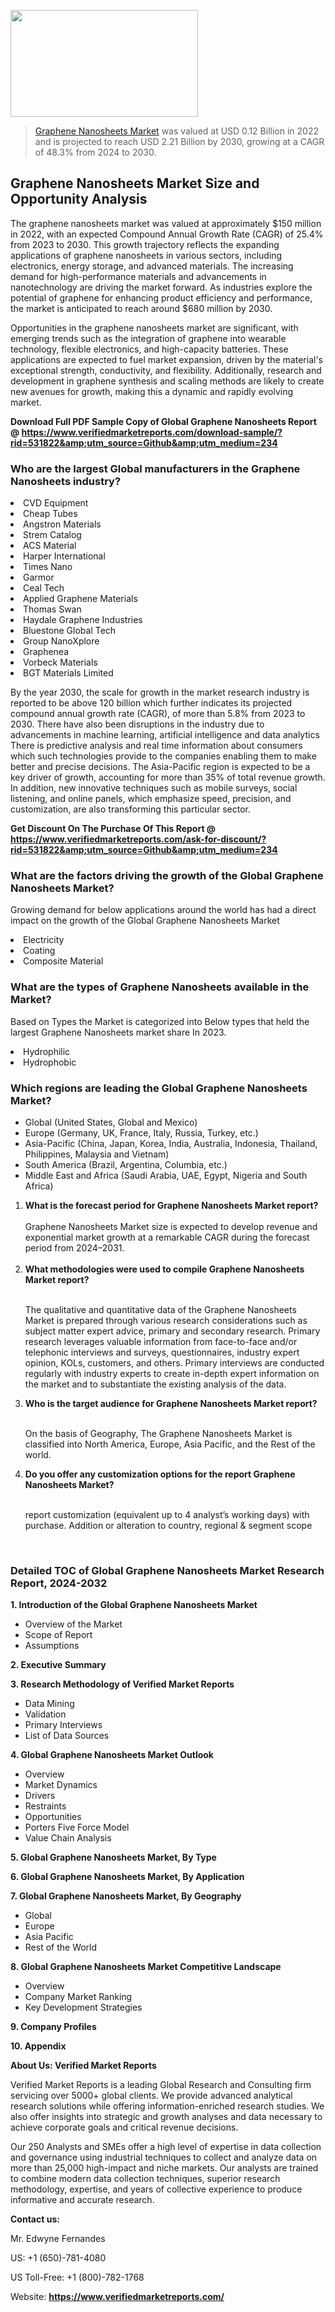 <img src="https://ffe5etoiles.com/wp-content/uploads/2024/12/MST1-300x171.png" alt="" width="300" height="171" class="alignnone size-medium wp-image-20088" /><blockquote><p><p><a href="https://www.verifiedmarketreports.com/download-sample/?rid=531822&utm_source=Github&utm_medium=234" target="_blank">Graphene Nanosheets Market</a> was valued at USD 0.12 Billion in 2022 and is projected to reach USD 2.21 Billion by 2030, growing at a CAGR of 48.3% from 2024 to 2030.</p></blockquote><p><h2>Graphene Nanosheets Market Size and Opportunity Analysis</h2><p>The graphene nanosheets market was valued at approximately $150 million in 2022, with an expected Compound Annual Growth Rate (CAGR) of 25.4% from 2023 to 2030. This growth trajectory reflects the expanding applications of graphene nanosheets in various sectors, including electronics, energy storage, and advanced materials. The increasing demand for high-performance materials and advancements in nanotechnology are driving the market forward. As industries explore the potential of graphene for enhancing product efficiency and performance, the market is anticipated to reach around $680 million by 2030.</p><p>Opportunities in the graphene nanosheets market are significant, with emerging trends such as the integration of graphene into wearable technology, flexible electronics, and high-capacity batteries. These applications are expected to fuel market expansion, driven by the material's exceptional strength, conductivity, and flexibility. Additionally, research and development in graphene synthesis and scaling methods are likely to create new avenues for growth, making this a dynamic and rapidly evolving market.</p></p><p class=""><strong>Download Full PDF Sample Copy of Global Graphene Nanosheets Report @ <a href="https://www.verifiedmarketreports.com/download-sample/?rid=531822&amp;utm_source=Github&amp;utm_medium=234" target="_blank">https://www.verifiedmarketreports.com/download-sample/?rid=531822&amp;utm_source=Github&amp;utm_medium=234</a></strong></p><h3 id="" class="">Who are the largest Global manufacturers in the Graphene Nanosheets industry?</h3><p><li>CVD Equipment</li><li> Cheap Tubes</li><li> Angstron Materials</li><li> Strem Catalog</li><li> ACS Material</li><li> Harper International</li><li> Times Nano</li><li> Garmor</li><li> Ceal Tech</li><li> Applied Graphene Materials</li><li> Thomas Swan</li><li> Haydale Graphene Industries</li><li> Bluestone Global Tech</li><li> Group NanoXplore</li><li> Graphenea</li><li> Vorbeck Materials</li><li> BGT Materials Limited</li></p><div class=""><div class="" dir="" data-message-author-role="" data-message-id="" data-message-model-slug=""><div class=""><div class=""><div class=""><div class="" dir="" data-message-author-role="" data-message-id="" data-message-model-slug=""><div class=""><div class=""><p>By the year 2030, the scale for growth in the market research industry is reported to be above 120 billion which further indicates its projected compound annual growth rate (CAGR), of more than 5.8% from 2023 to 2030. There have also been disruptions in the industry due to advancements in machine learning, artificial intelligence and data analytics There is predictive analysis and real time information about consumers which such technologies provide to the companies enabling them to make better and precise decisions. The Asia-Pacific region is expected to be a key driver of growth, accounting for more than 35% of total revenue growth. In addition, new innovative techniques such as mobile surveys, social listening, and online panels, which emphasize speed, precision, and customization, are also transforming this particular sector.</p><p><strong>Get Discount On The Purchase Of This Report @&nbsp; <a href="https://www.verifiedmarketreports.com/ask-for-discount/?rid=531822&amp;utm_source=Github&amp;utm_medium=234" target="_blank">https://www.verifiedmarketreports.com/ask-for-discount/?rid=531822&amp;utm_source=Github&amp;utm_medium=234</a></strong></p></div></div></div></div></div></div></div></div><h3 id="" class="">What are the factors driving the growth of the Global Graphene Nanosheets Market?</h3><p id="" class="">Growing demand for below applications around the world has had a direct impact on the growth of the Global Graphene Nanosheets Market</p><p id="" class=""><li>Electricity</li><li> Coating</li><li> Composite Material</li></p><h3 id="" class="">What are the types of Graphene Nanosheets available in the Market?</h3><p id="" class="">Based on Types the Market is categorized into Below types that held the largest Graphene Nanosheets market share In 2023.</p><p id="" class=""><li>Hydrophilic</li><li> Hydrophobic</li></p><h3 id="" class="">Which regions are leading the Global Graphene Nanosheets Market?</h3><ul><li>Global (United States, Global and Mexico)</li><li>Europe (Germany, UK, France, Italy, Russia, Turkey, etc.)</li><li>Asia-Pacific (China, Japan, Korea, India, Australia, Indonesia, Thailand, Philippines, Malaysia and Vietnam)</li><li>South America (Brazil, Argentina, Columbia, etc.)</li><li>Middle East and Africa (Saudi Arabia, UAE, Egypt, Nigeria and South Africa)</li></ul><p><ol><li><strong>What is the forecast period for Graphene Nanosheets Market report?<br /></strong><br /><span data-sheets-root="1" data-sheets-value="{&quot;1&quot;:2,&quot;2&quot;:&quot;XXXX size is expected to develop revenue and exponential market growth at a remarkable CAGR during the forecast period from 2024&ndash;2030.&quot;}" data-sheets-userformat="{&quot;2&quot;:12674,&quot;4&quot;:{&quot;1&quot;:2,&quot;2&quot;:16776960},&quot;10&quot;:2,&quot;11&quot;:0,&quot;15&quot;:&quot;Arial&quot;,&quot;16&quot;:12}">Graphene Nanosheets Market size is expected to develop revenue and exponential market growth at a remarkable CAGR during the forecast period from 2024&ndash;2031.</span><br /><br /></li><li><strong>What methodologies were used to compile Graphene Nanosheets Market report?<br /><br /></strong><p>The qualitative and quantitative data of the&nbsp;Graphene Nanosheets Market is prepared through various research considerations such as subject matter expert advice, primary and secondary research. Primary research leverages valuable information from face-to-face and/or telephonic interviews and surveys, questionnaires, industry expert opinion, KOLs, customers, and others. Primary interviews are conducted regularly with industry experts to create in-depth expert information on the market and to substantiate the existing analysis of the data.&nbsp;</p></li><li><strong>Who is the target audience for Graphene Nanosheets Market report?<br /><br /></strong><p>On the basis of Geography, The&nbsp;Graphene Nanosheets Market is classified into North America, Europe, Asia Pacific, and the Rest of the world.</p></li><li><strong>Do you offer any customization options for the report Graphene Nanosheets Market?<br /><br /></strong><p>report customization (equivalent up to 4 analyst&rsquo;s working days) with purchase. Addition or alteration to country, regional &amp; segment scope</p><p>&nbsp;</p></li></ol></p><h3 id="" class="">Detailed TOC of Global Graphene Nanosheets Market Research Report, 2024-2032</h3><p id="" class=""><strong>1. Introduction of the Global Graphene Nanosheets Market</strong></p><ul><li>Overview of the Market</li><li>Scope of Report</li><li>Assumptions</li></ul><p id="" class=""><strong>2. Executive Summary</strong></p><p id="" class=""><strong>3. Research Methodology of&nbsp;Verified Market Reports</strong></p><ul><li>Data Mining</li><li>Validation</li><li>Primary Interviews</li><li>List of Data Sources</li></ul><p id="" class=""><strong>4. Global Graphene Nanosheets Market Outlook</strong></p><ul><li>Overview</li><li>Market Dynamics</li><li>Drivers</li><li>Restraints</li><li>Opportunities</li><li>Porters Five Force Model</li><li>Value Chain Analysis</li></ul><p id="" class=""><strong>5. Global Graphene Nanosheets Market, By&nbsp;Type</strong></p><p id="" class=""><strong>6. Global Graphene Nanosheets Market, By Application</strong></p><p id="" class=""><strong>7. Global Graphene Nanosheets Market, By Geography</strong></p><ul><li>Global</li><li>Europe</li><li>Asia Pacific</li><li>Rest of the World</li></ul><p id="" class=""><strong>8. Global Graphene Nanosheets Market Competitive Landscape</strong></p><ul><li>Overview</li><li>Company Market Ranking</li><li>Key Development Strategies</li></ul><p id="" class=""><strong>9. Company Profiles</strong></p><p id="" class=""><strong>10. Appendix</strong></p><p id="" class=""><strong>About Us: Verified Market Reports</strong></p><p id="" class="">Verified Market Reports is a leading Global Research and Consulting firm servicing over 5000+ global clients. We provide advanced analytical research solutions while offering information-enriched research studies. We also offer insights into strategic and growth analyses and data necessary to achieve corporate goals and critical revenue decisions.</p><p id="" class="">Our 250 Analysts and SMEs offer a high level of expertise in data collection and governance using industrial techniques to collect and analyze data on more than 25,000 high-impact and niche markets. Our analysts are trained to combine modern data collection techniques, superior research methodology, expertise, and years of collective experience to produce informative and accurate research.</p><p id="" class=""><strong>Contact us:</strong></p><p id="" class="">Mr. Edwyne Fernandes</p><p id="" class="">US: +1 (650)-781-4080</p><p id="" class="">US Toll-Free: +1 (800)-782-1768</p><p id="" class="">Website: <a target="" data-test-app-aware-link=""><strong>https://www.verifiedmarketreports.com/</strong></a></p>
